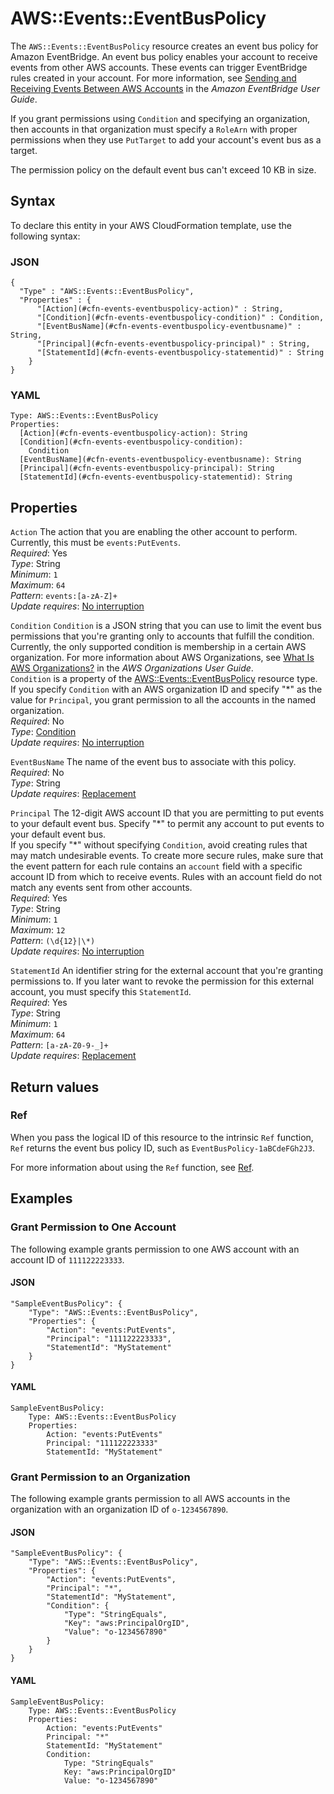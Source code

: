 # AWS::Events::EventBusPolicy<a name="aws-resource-events-eventbuspolicy"></a>

The `AWS::Events::EventBusPolicy` resource creates an event bus policy for Amazon EventBridge\. An event bus policy enables your account to receive events from other AWS accounts\. These events can trigger EventBridge rules created in your account\. For more information, see [Sending and Receiving Events Between AWS Accounts](https://docs.aws.amazon.com/eventbridge/latest/userguide/eventbridge-cross-account-event-delivery.html) in the *Amazon EventBridge User Guide*\.

If you grant permissions using `Condition` and specifying an organization, then accounts in that organization must specify a `RoleArn` with proper permissions when they use `PutTarget` to add your account's event bus as a target\.

The permission policy on the default event bus can't exceed 10 KB in size\.

## Syntax<a name="aws-resource-events-eventbuspolicy-syntax"></a>

To declare this entity in your AWS CloudFormation template, use the following syntax:

### JSON<a name="aws-resource-events-eventbuspolicy-syntax.json"></a>

```
{
  "Type" : "AWS::Events::EventBusPolicy",
  "Properties" : {
      "[Action](#cfn-events-eventbuspolicy-action)" : String,
      "[Condition](#cfn-events-eventbuspolicy-condition)" : Condition,
      "[EventBusName](#cfn-events-eventbuspolicy-eventbusname)" : String,
      "[Principal](#cfn-events-eventbuspolicy-principal)" : String,
      "[StatementId](#cfn-events-eventbuspolicy-statementid)" : String
    }
}
```

### YAML<a name="aws-resource-events-eventbuspolicy-syntax.yaml"></a>

```
Type: AWS::Events::EventBusPolicy
Properties: 
  [Action](#cfn-events-eventbuspolicy-action): String
  [Condition](#cfn-events-eventbuspolicy-condition): 
    Condition
  [EventBusName](#cfn-events-eventbuspolicy-eventbusname): String
  [Principal](#cfn-events-eventbuspolicy-principal): String
  [StatementId](#cfn-events-eventbuspolicy-statementid): String
```

## Properties<a name="aws-resource-events-eventbuspolicy-properties"></a>

`Action`  <a name="cfn-events-eventbuspolicy-action"></a>
The action that you are enabling the other account to perform\. Currently, this must be `events:PutEvents`\.  
*Required*: Yes  
*Type*: String  
*Minimum*: `1`  
*Maximum*: `64`  
*Pattern*: `events:[a-zA-Z]+`  
*Update requires*: [No interruption](https://docs.aws.amazon.com/AWSCloudFormation/latest/UserGuide/using-cfn-updating-stacks-update-behaviors.html#update-no-interrupt)

`Condition`  <a name="cfn-events-eventbuspolicy-condition"></a>
`Condition` is a JSON string that you can use to limit the event bus permissions that you're granting only to accounts that fulfill the condition\. Currently, the only supported condition is membership in a certain AWS organization\. For more information about AWS Organizations, see [What Is AWS Organizations?](https://docs.aws.amazon.com/organizations/latest/userguide/orgs_introduction.html) in the *AWS Organizations User Guide*\.  
 `Condition` is a property of the [ AWS::Events::EventBusPolicy](https://docs.aws.amazon.com/AWSCloudFormation/latest/UserGuide/aws-resource-events-eventbuspolicy.html) resource type\.  
If you specify `Condition` with an AWS organization ID and specify "\*" as the value for `Principal`, you grant permission to all the accounts in the named organization\.  
*Required*: No  
*Type*: [Condition](aws-properties-events-eventbuspolicy-condition.md)  
*Update requires*: [No interruption](https://docs.aws.amazon.com/AWSCloudFormation/latest/UserGuide/using-cfn-updating-stacks-update-behaviors.html#update-no-interrupt)

`EventBusName`  <a name="cfn-events-eventbuspolicy-eventbusname"></a>
The name of the event bus to associate with this policy\.  
*Required*: No  
*Type*: String  
*Update requires*: [Replacement](https://docs.aws.amazon.com/AWSCloudFormation/latest/UserGuide/using-cfn-updating-stacks-update-behaviors.html#update-replacement)

`Principal`  <a name="cfn-events-eventbuspolicy-principal"></a>
The 12\-digit AWS account ID that you are permitting to put events to your default event bus\. Specify "\*" to permit any account to put events to your default event bus\.  
If you specify "\*" without specifying `Condition`, avoid creating rules that may match undesirable events\. To create more secure rules, make sure that the event pattern for each rule contains an `account` field with a specific account ID from which to receive events\. Rules with an account field do not match any events sent from other accounts\.  
*Required*: Yes  
*Type*: String  
*Minimum*: `1`  
*Maximum*: `12`  
*Pattern*: `(\d{12}|\*)`  
*Update requires*: [No interruption](https://docs.aws.amazon.com/AWSCloudFormation/latest/UserGuide/using-cfn-updating-stacks-update-behaviors.html#update-no-interrupt)

`StatementId`  <a name="cfn-events-eventbuspolicy-statementid"></a>
An identifier string for the external account that you're granting permissions to\. If you later want to revoke the permission for this external account, you must specify this `StatementId`\.  
*Required*: Yes  
*Type*: String  
*Minimum*: `1`  
*Maximum*: `64`  
*Pattern*: `[a-zA-Z0-9-_]+`  
*Update requires*: [Replacement](https://docs.aws.amazon.com/AWSCloudFormation/latest/UserGuide/using-cfn-updating-stacks-update-behaviors.html#update-replacement)

## Return values<a name="aws-resource-events-eventbuspolicy-return-values"></a>

### Ref<a name="aws-resource-events-eventbuspolicy-return-values-ref"></a>

 When you pass the logical ID of this resource to the intrinsic `Ref` function, `Ref` returns the event bus policy ID, such as `EventBusPolicy-1aBCdeFGh2J3`\.

For more information about using the `Ref` function, see [Ref](https://docs.aws.amazon.com/AWSCloudFormation/latest/UserGuide/intrinsic-function-reference-ref.html)\.

## Examples<a name="aws-resource-events-eventbuspolicy--examples"></a>

### Grant Permission to One Account<a name="aws-resource-events-eventbuspolicy--examples--Grant_Permission_to_One_Account"></a>

The following example grants permission to one AWS account with an account ID of `111122223333`\. 

#### JSON<a name="aws-resource-events-eventbuspolicy--examples--Grant_Permission_to_One_Account--json"></a>

```
"SampleEventBusPolicy": {
    "Type": "AWS::Events::EventBusPolicy",
    "Properties": {
        "Action": "events:PutEvents",
        "Principal": "111122223333",
        "StatementId": "MyStatement"
    }
}
```

#### YAML<a name="aws-resource-events-eventbuspolicy--examples--Grant_Permission_to_One_Account--yaml"></a>

```
SampleEventBusPolicy: 
    Type: AWS::Events::EventBusPolicy
    Properties: 
        Action: "events:PutEvents"
        Principal: "111122223333"
        StatementId: "MyStatement"
```

### Grant Permission to an Organization<a name="aws-resource-events-eventbuspolicy--examples--Grant_Permission_to_an_Organization"></a>

The following example grants permission to all AWS accounts in the organization with an organization ID of `o-1234567890`\.

#### JSON<a name="aws-resource-events-eventbuspolicy--examples--Grant_Permission_to_an_Organization--json"></a>

```
"SampleEventBusPolicy": {
    "Type": "AWS::Events::EventBusPolicy",
    "Properties": {
        "Action": "events:PutEvents",
        "Principal": "*",
        "StatementId": "MyStatement",
        "Condition": {
            "Type": "StringEquals",
            "Key": "aws:PrincipalOrgID",
            "Value": "o-1234567890"
        }
    }
}
```

#### YAML<a name="aws-resource-events-eventbuspolicy--examples--Grant_Permission_to_an_Organization--yaml"></a>

```
SampleEventBusPolicy: 
    Type: AWS::Events::EventBusPolicy
    Properties: 
        Action: "events:PutEvents"
        Principal: "*"
        StatementId: "MyStatement"
        Condition: 
            Type: "StringEquals"
            Key: "aws:PrincipalOrgID"
            Value: "o-1234567890"
```